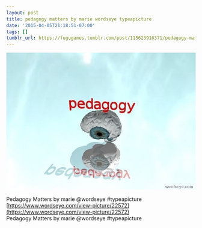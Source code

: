 ```yaml
---
layout: post
title: pedagogy matters by marie wordseye typeapicture
date: '2015-04-05T21:18:51-07:00'
tags: []
tumblr_url: https://fugugames.tumblr.com/post/115623916371/pedagogy-matters-by-marie-wordseye-typeapicture
---
```

 ![](/tumblr_files/tumblr_nmd2bfLsI71tgne1po1_640.jpg)  

Pedagogy Matters by marie @wordseye #typeapicture  
[https://www.wordseye.com/view-picture/22572](https://www.wordseye.com/view-picture/22572)  
Pedagogy Matters by marie @wordseye #typeapicture

